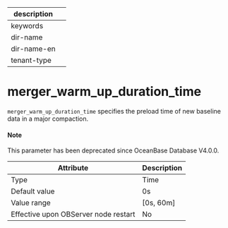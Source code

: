 | description ||
|---|---|
| keywords ||
| dir-name ||
| dir-name-en ||
| tenant-type ||

merger_warm_up_duration_time
=================================================

`merger_warm_up_duration_time` specifies the preload time of new baseline data in a major compaction.


<main id="notice" type='explain'>
  <h4>Note</h4>
  <p>This parameter has been deprecated since OceanBase Database V4.0.0. </p>
</main>

| **Attribute** | **Description** |
|------------------|-------------|
| Type | Time |
| Default value | 0s |
| Value range | \[0s, 60m\] |
| Effective upon OBServer node restart | No |


